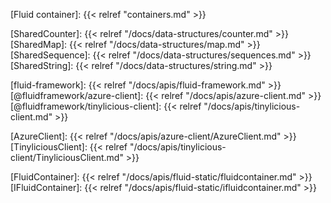 <!-- Links -->

<!-- Concepts -->

[Fluid container]: {{< relref "containers.md" >}}

<!-- Distributed Data Structures -->

[SharedCounter]: {{< relref "/docs/data-structures/counter.md" >}}
[SharedMap]: {{< relref "/docs/data-structures/map.md" >}}
[SharedSequence]: {{< relref "/docs/data-structures/sequences.md" >}}
[SharedString]: {{< relref "/docs/data-structures/string.md" >}}

<!-- API links -->

[fluid-framework]: {{< relref "/docs/apis/fluid-framework.md" >}}
[@fluidframework/azure-client]: {{< relref "/docs/apis/azure-client.md" >}}
[@fluidframework/tinylicious-client]: {{< relref "/docs/apis/tinylicious-client.md" >}}

[AzureClient]: {{< relref "/docs/apis/azure-client/AzureClient.md" >}}
[TinyliciousClient]: {{< relref "/docs/apis/tinylicious-client/TinyliciousClient.md" >}}

[FluidContainer]: {{< relref "/docs/apis/fluid-static/fluidcontainer.md" >}}
[IFluidContainer]: {{< relref "/docs/apis/fluid-static/ifluidcontainer.md" >}}

